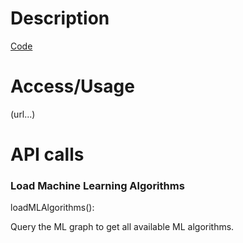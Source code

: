 # Description

[Code](https://github.com/Simple-ML/RuntimeData/tree/main/api/simpleml/ml_catalog)

# Access/Usage

(url...) 

# API calls

### Load Machine Learning Algorithms

loadMLAlgorithms():

Query the ML graph to get all available ML algorithms.